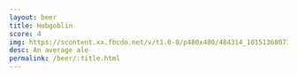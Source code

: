```yaml
---
layout: beer
title: Hobgoblin
score: 4
img: https://scontent.xx.fbcdn.net/v/t1.0-0/p480x480/484314_10151368077318745_996314221_n.jpg?oh=85ae8f4bf12577002c1982f08d28c5d7&oe=588C650A
desc: An average ale
permalink: /beer/:title.html
---
```

